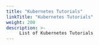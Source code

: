```yaml
---
title: "Kubernetes Tutorials"
linkTitle: "Kubernetes Tutorials"
weight: 200
description: >-
     List of Kubernetes Tutorials
---
```



